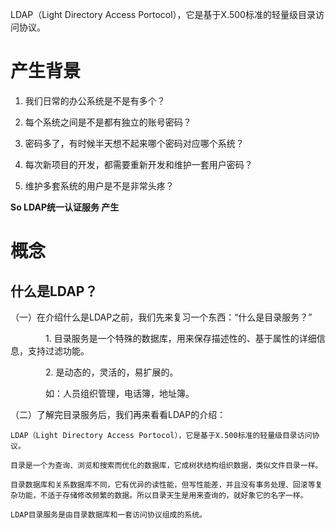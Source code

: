 LDAP（Light Directory Access Portocol），它是基于X.500标准的轻量级目录访问协议。

# 产生背景

1. 我们日常的办公系统是不是有多个？

2. 每个系统之间是不是都有独立的账号密码？

3. 密码多了，有时候半天想不起来哪个密码对应哪个系统？

4. 每次新项目的开发，都需要重新开发和维护一套用户密码？

5. 维护多套系统的用户是不是非常头疼？

**So LDAP统一认证服务 产生**

# 概念

## 什么是LDAP？

（一）在介绍什么是LDAP之前，我们先来复习一个东西：“什么是目录服务？”

　　　　1. 目录服务是一个特殊的数据库，用来保存描述性的、基于属性的详细信息，支持过滤功能。

　　　　2. 是动态的，灵活的，易扩展的。

　　　　如：人员组织管理，电话簿，地址簿。

（二）了解完目录服务后，我们再来看看LDAP的介绍：

    LDAP（Light Directory Access Portocol），它是基于X.500标准的轻量级目录访问协议。

    目录是一个为查询、浏览和搜索而优化的数据库，它成树状结构组织数据，类似文件目录一样。

    目录数据库和关系数据库不同，它有优异的读性能，但写性能差，并且没有事务处理、回滚等复杂功能，不适于存储修改频繁的数据。所以目录天生是用来查询的，就好象它的名字一样。

    LDAP目录服务是由目录数据库和一套访问协议组成的系统。
